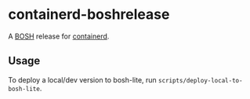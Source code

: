 # containerd-boshrelease

A [BOSH](http://bosh.io/) release for [containerd](http://containerd.io/).

## Usage

To deploy a local/dev version to bosh-lite, run `scripts/deploy-local-to-bosh-lite`.

